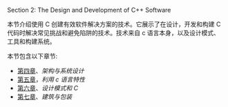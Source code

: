 Section 2: The Design and Development of C++ Software

本节介绍使用 C 创建有效软件解决方案的技术。它展示了在设计，开发和构建 C 代码时解决常见挑战和避免陷阱的技术。技术来自 c 语言本身，以及设计模式、工具和构建系统。

本节包含以下章节:

*   [第四章](04.html)、*架构与系统设计*
*   [第五章](05.html)，*利用 c 语言特性*
*   [第六章](06.html)、*设计模式和 C*
*   [第七章](07.html)、*建筑与包装*